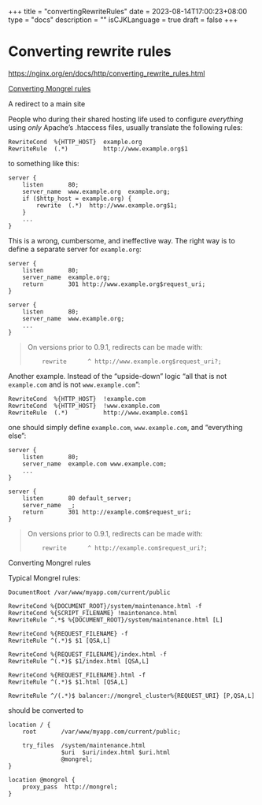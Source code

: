 +++
title = "convertingRewriteRules"
date = 2023-08-14T17:00:23+08:00
type = "docs"
description = ""
isCJKLanguage = true
draft = false
+++

# Converting rewrite rules

https://nginx.org/en/docs/http/converting_rewrite_rules.html

[Converting Mongrel rules](https://nginx.org/en/docs/http/converting_rewrite_rules.html#converting_mongrel_rules) 

A redirect to a main site

People who during their shared hosting life used to configure *everything* using *only* Apache’s .htaccess files, usually translate the following rules:

```
RewriteCond  %{HTTP_HOST}  example.org
RewriteRule  (.*)          http://www.example.org$1
```

to something like this:

```
server {
    listen       80;
    server_name  www.example.org  example.org;
    if ($http_host = example.org) {
        rewrite  (.*)  http://www.example.org$1;
    }
    ...
}
```



This is a wrong, cumbersome, and ineffective way. The right way is to define a separate server for `example.org`:

```
server {
    listen       80;
    server_name  example.org;
    return       301 http://www.example.org$request_uri;
}

server {
    listen       80;
    server_name  www.example.org;
    ...
}
```



> On versions prior to 0.9.1, redirects can be made with:
>
> ```
>     rewrite      ^ http://www.example.org$request_uri?;
> ```
>
> 



Another example. Instead of the “upside-down” logic “all that is not `example.com` and is not `www.example.com`”:

```
RewriteCond  %{HTTP_HOST}  !example.com
RewriteCond  %{HTTP_HOST}  !www.example.com
RewriteRule  (.*)          http://www.example.com$1
```

one should simply define `example.com`, `www.example.com`, and “everything else”:

```
server {
    listen       80;
    server_name  example.com www.example.com;
    ...
}

server {
    listen       80 default_server;
    server_name  _;
    return       301 http://example.com$request_uri;
}
```



> On versions prior to 0.9.1, redirects can be made with:
>
> ```
>     rewrite      ^ http://example.com$request_uri?;
> ```
>
> 





Converting Mongrel rules

Typical Mongrel rules:

```
DocumentRoot /var/www/myapp.com/current/public

RewriteCond %{DOCUMENT_ROOT}/system/maintenance.html -f
RewriteCond %{SCRIPT_FILENAME} !maintenance.html
RewriteRule ^.*$ %{DOCUMENT_ROOT}/system/maintenance.html [L]

RewriteCond %{REQUEST_FILENAME} -f
RewriteRule ^(.*)$ $1 [QSA,L]

RewriteCond %{REQUEST_FILENAME}/index.html -f
RewriteRule ^(.*)$ $1/index.html [QSA,L]

RewriteCond %{REQUEST_FILENAME}.html -f
RewriteRule ^(.*)$ $1.html [QSA,L]

RewriteRule ^/(.*)$ balancer://mongrel_cluster%{REQUEST_URI} [P,QSA,L]
```

should be converted to

```
location / {
    root       /var/www/myapp.com/current/public;

    try_files  /system/maintenance.html
               $uri  $uri/index.html $uri.html
               @mongrel;
}

location @mongrel {
    proxy_pass  http://mongrel;
}
```

